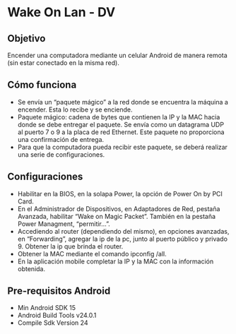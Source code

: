 # Wake On Lan - DV

## Objetivo
Encender una computadora mediante un celular Android de manera remota (sin estar conectado en la misma red).

## Cómo funciona
* Se envía un “paquete mágico” a la red donde se encuentra la máquina a encender. Esta lo recibe y se enciende.
* Paquete mágico: cadena de bytes que contienen la IP y la MAC hacia donde se debe entregar el paquete. Se envía como un datagrama UDP al puerto 7 o 9 a la placa de red Ethernet. Este paquete no proporciona una confirmación de entrega.
* Para que la computadora pueda recibir este paquete, se deberá realizar una serie de configuraciones.

## Configuraciones
* Habilitar en la BIOS, en la solapa Power, la opción de Power On by PCI Card.
* En el Administrador de Dispositivos, en Adaptadores de Red, pestaña Avanzada, habilitar “Wake on Magic Packet”. También en la pestaña Power Managment, “permitir…”.
* Accediendo al router (dependiendo del mismo), en opciones avanzadas, en “Forwarding”, agregar la ip de la pc, junto al puerto público y privado 9. Obtener la ip que brinda el router.
* Obtener la MAC mediante el comando ipconfig /all.
* En la aplicación mobile completar la IP y la MAC con la información obtenida.

## Pre-requisitos Android
* Min Android SDK 15
* Android Build Tools v24.0.1
* Compile Sdk Version 24
